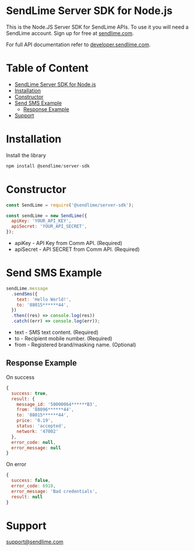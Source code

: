 # SendLime Server SDK for Node.js

This is the Node.JS Server SDK for SendLime APIs. To use it you will need a SendLime account. Sign up for free at [sendlime.com](https://sendlime.com).

For full API documentation refer to [developer.sendlime.com](https://developer.sendlime.com).

# Table of Content <!-- omit in toc -->

- [SendLime Server SDK for Node.js](#sendlime-server-sdk-for-nodejs)
- [Installation](#installation)
- [Constructor](#constructor)
- [Send SMS Example](#send-sms-example)
  - [Response Example](#response-example)
- [Support](#support)

# Installation

Install the library

```js
npm install @sendlime/server-sdk
```

# Constructor

```js
const SendLime = require('@sendlime/server-sdk');

const sendLime = new SendLime({
  apiKey: 'YOUR_API_KEY',
  apiSecret: 'YOUR_API_SECRET',
});
```

- apiKey - API Key from Comm API. (Required)
- apiSecret - API SECRET from Comm API. (Required)

# Send SMS Example

```js
sendLime.message
  .sendSms({
    text: 'Hello World!',
    to: '88015******44',
  })
  .then((res) => console.log(res))
  .catch((err) => console.log(err));
```

- text - SMS text content. (Required)
- to - Recipient mobile number. (Required)
- from - Registered brand/masking name. (Optional)

## Response Example

On success

```js
{
  success: true,
  result: {
    message_id: '50000064******B3',
    from: '88096******44',
    to: '88015******44',
    price: '0.19',
    status: 'accepted',
    network: '47002'
  },
  error_code: null,
  error_message: null
}
```

On error

```js
{
  success: false,
  error_code: 6910,
  error_message: 'Bad credentials',
  result: null
}
```

# Support

[support@sendlime.com](mailto:support@sendlime.com)
